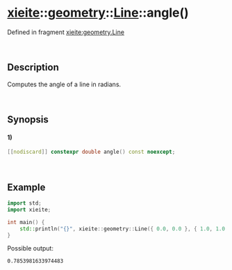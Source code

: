 # [xieite](../../../../../xieite.md)\:\:[geometry](../../../../../geometry.md)\:\:[Line<Arithmetic>](../../../line.md)\:\:angle\(\)
Defined in fragment [xieite:geometry.Line](../../../../../../src/geometry/line.cpp)

&nbsp;

## Description
Computes the angle of a line in radians.

&nbsp;

## Synopsis
#### 1)
```cpp
[[nodiscard]] constexpr double angle() const noexcept;
```

&nbsp;

## Example
```cpp
import std;
import xieite;

int main() {
    std::println("{}", xieite::geometry::Line({ 0.0, 0.0 }, { 1.0, 1.0 }).angle());
}
```
Possible output:
```
0.7853981633974483
```
